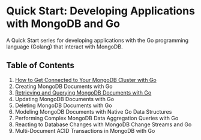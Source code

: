 # Quick Start: Developing Applications with MongoDB and Go

A Quick Start series for developing applications with the Go programming language (Golang) that interact with MongoDB.

## Table of Contents

1. [How to Get Connected to Your MongoDB Cluster with Go](connecting/connecting-to-your-mongodb-cluster-with-go.md)
2. Creating MongoDB Documents with Go
3. [Retrieving and Querying MongoDB Documents with Go](retrieving/retrieving-and-querying-mongodb-documents-with-go.md)
4. Updating MongoDB Documents with Go
5. Deleting MongoDB Documents with Go
6. Modeling MongoDB Documents with Native Go Data Structures 
7. Performing Complex MongoDB Data Aggregation Queries with Go
8. Reacting to Database Changes with MongoDB Change Streams and Go
9. Multi-Document ACID Transactions in MongoDB with Go